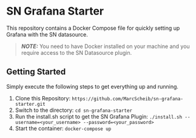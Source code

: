 # SN Grafana Starter

This repository contains a Docker Compose file for quickly setting up
Grafana with the SN datasource.

> **_NOTE:_** You need to have Docker installed on your machine and you
> require access to the SN Datasource plugin.

## Getting Started
Simply execute the following steps to get everything up and running.

1. Clone this Repository: `https://github.com/MarcScheib/sn-grafana-starter.git`
2. Switch to the directory: `cd sn-grafana-starter`
3. Run the install.sh script to get the SN Grafana Plugin: `./install.sh --username=<your_username> --password=<your_password>`
4. Start the container: `docker-compose up`
